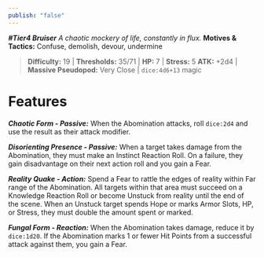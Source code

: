 ```yaml
---
publish: "false"
---
```

***#Tier4 Bruiser***
*A chaotic mockery of life, constantly in flux.*
**Motives & Tactics:** Confuse, demolish, devour, undermine

> **Difficulty:** 19 | **Thresholds:** 35/71 | **HP:** 7 | **Stress:** 5
> **ATK:** +2d4 | **Massive Pseudopod:** Very Close | `dice:4d6+13` magic

# Features

***Chaotic Form - Passive:*** When the Abomination attacks, roll `dice:2d4` and use the result as their attack modifier.

***Disorienting Presence - Passive:*** When a target takes damage from the Abomination, they must make an Instinct Reaction Roll. On a failure, they gain disadvantage on their next action roll and you gain a Fear.

***Reality Quake - Action:*** Spend a Fear to rattle the edges of reality within Far range of the Abomination. All targets within that area must succeed on a Knowledge Reaction Roll or become Unstuck from reality until the end of the scene. When an Unstuck target spends Hope or marks Armor Slots, HP, or Stress, they must double the amount spent or marked.

***Fungal Form - Reaction:*** When the Abomination takes damage, reduce it by `dice:1d20`. If the Abomination marks 1 or fewer Hit Points from a successful attack against them, you gain a Fear.
